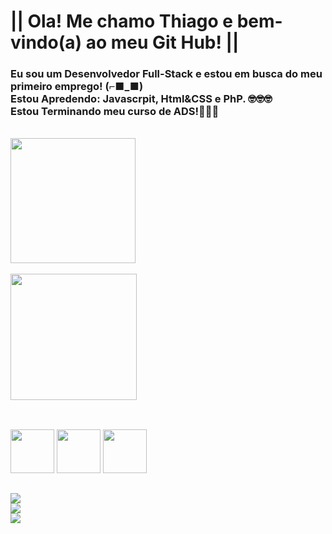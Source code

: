 <h1>|| Ola! Me chamo Thiago e bem-vindo(a) ao meu Git Hub! ||</h1>
<h3>Eu sou um Desenvolvedor Full-Stack e estou em busca do meu primeiro emprego! (⌐■_■)
  <br>
  Estou Apredendo: Javascrpit, Html&CSS e PhP. 🤓🤓🤓
  <br>
    Estou Terminando meu curso de ADS!🎉🎉🎉</h3>
    <br>
<div>
<a href="https://github.com/Thiago200320/">
  <img height=200 align="center" src="https://github-readme-stats.vercel.app/api?username=Thiago200320"/>
</a>
<br>
<br>
<a href="https://github.com/Thiago200320/">
  <img height=202 align="center" src="https://github-readme-stats.vercel.app/api/top-langs?username=Thiago200320&layout=compact&langs_count=8&card_width=320" />
</a>
<br>
</div>

##


<div style="display: inline_block"><br>
<img allign="center" height="70" widht="70" src="https://cdn.jsdelivr.net/gh/devicons/devicon@latest/icons/javascript/javascript-original.svg" /> 
<img allign="center" height="70" widht="70" src="https://cdn.jsdelivr.net/gh/devicons/devicon@latest/icons/html5/html5-original.svg" />
<img allign="center" height="70" widht="70" src="https://cdn.jsdelivr.net/gh/devicons/devicon@latest/icons/php/php-original.svg" />
</div>

##


<div>
  
<a href="https://www.linkedin.com/in/thiagoribeirobaugis" target="_blank" > <img src="https://img.shields.io/badge/LinkedIn-0077B5?style=for-the-badge&logo=linkedin&logoColor=white" target="_blank" > </a>
<br>
<a href="https://www.instagram.com/thiago.baugis" target="_blank" > <img src="https://img.shields.io/badge/Instagram-E4405F?style=for-the-badge&logo=instagram&logoColor=white" target="_blank" > </a>
<br>
<a href="mailto:thiago.ribeirobaugis4@gmail.com" target="_blank" > <img src="https://img.shields.io/badge/Gmail-D14836?style=for-the-badge&logo=gmail&logoColor=white" target="_blank" > </a>
<br>
</div>
